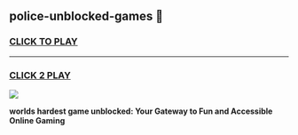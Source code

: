 
## police-unblocked-games 👋
<h3>
<a href="https://premium.freeplayer.one?title=police-unblocked-games&ref=14F">CLICK TO PLAY</a></h3>
<hr>

<h3>
<a href="https://premium.freeplayer.one?title=police-unblocked-games&ref=14F">CLICK 2 PLAY</a>
  
</h3>

<a href="https://premium.freeplayer.one?title=police-unblocked-games&ref=12F/"><img src="https://clearcache.store/games.png"></a>


**worlds hardest game unblocked: Your Gateway to Fun and Accessible Online Gaming**

